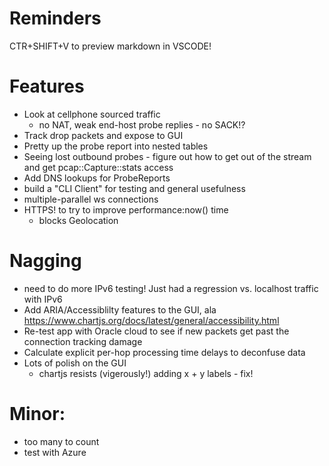 # Reminders

CTR+SHIFT+V to preview markdown in VSCODE!

# Features

* Look at cellphone sourced traffic
    * no NAT, weak end-host probe replies - no SACK!?
* Track drop packets and expose to GUI
* Pretty up the probe report into nested tables
* Seeing lost outbound probes - figure out how to get out of the stream and get pcap::Capture::stats access
* Add DNS lookups for ProbeReports
* build a "CLI Client" for testing and general usefulness
* multiple-parallel ws connections
* HTTPS! to try to improve performance:now() time
  * blocks Geolocation

# Nagging
* need to do more IPv6 testing!  Just had a regression vs. localhost traffic with IPv6
* Add ARIA/Accessiblilty features to the GUI, ala https://www.chartjs.org/docs/latest/general/accessibility.html
* Re-test app with Oracle cloud to see if new packets get past the connection tracking damage
* Calculate explicit per-hop processing time delays to deconfuse data
* Lots of polish on the GUI
  * chartjs resists (vigerously!) adding x + y labels - fix!

# Minor:
* too many to count
* test with Azure